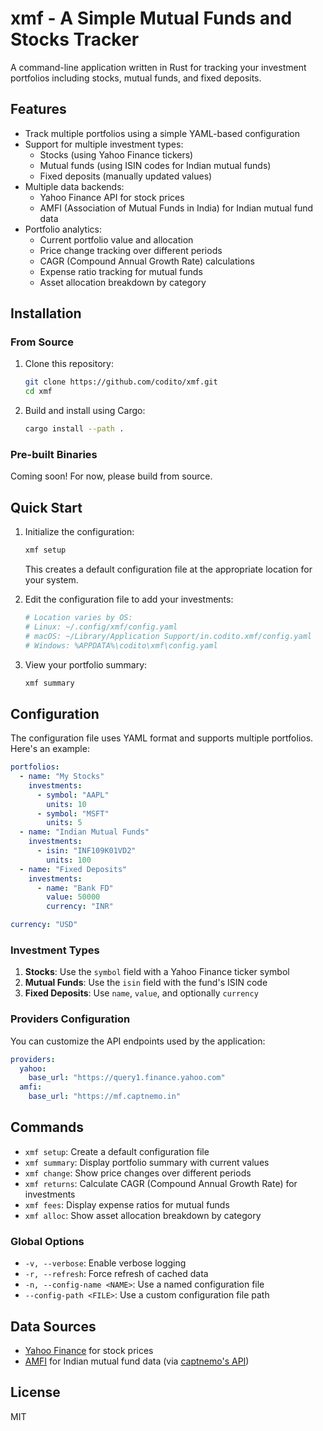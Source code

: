 # xmf - A Simple Mutual Funds and Stocks Tracker

A command-line application written in Rust for tracking your investment portfolios including stocks, mutual funds, and fixed deposits.

## Features

- Track multiple portfolios using a simple YAML-based configuration
- Support for multiple investment types:
  - Stocks (using Yahoo Finance tickers)
  - Mutual funds (using ISIN codes for Indian mutual funds)
  - Fixed deposits (manually updated values)
- Multiple data backends:
  - Yahoo Finance API for stock prices
  - AMFI (Association of Mutual Funds in India) for Indian mutual fund data
- Portfolio analytics:
  - Current portfolio value and allocation
  - Price change tracking over different periods
  - CAGR (Compound Annual Growth Rate) calculations
  - Expense ratio tracking for mutual funds
  - Asset allocation breakdown by category

## Installation

### From Source

1. Clone this repository:
   ```bash
   git clone https://github.com/codito/xmf.git
   cd xmf
   ```

2. Build and install using Cargo:
   ```bash
   cargo install --path .
   ```

### Pre-built Binaries

Coming soon! For now, please build from source.

## Quick Start

1. Initialize the configuration:
   ```bash
   xmf setup
   ```
   This creates a default configuration file at the appropriate location for your system.

2. Edit the configuration file to add your investments:
   ```bash
   # Location varies by OS:
   # Linux: ~/.config/xmf/config.yaml
   # macOS: ~/Library/Application Support/in.codito.xmf/config.yaml
   # Windows: %APPDATA%\codito\xmf\config.yaml
   ```

3. View your portfolio summary:
   ```bash
   xmf summary
   ```

## Configuration

The configuration file uses YAML format and supports multiple portfolios. Here's an example:

```yaml
portfolios:
  - name: "My Stocks"
    investments:
      - symbol: "AAPL"
        units: 10
      - symbol: "MSFT"
        units: 5
  - name: "Indian Mutual Funds"
    investments:
      - isin: "INF109K01VD2"
        units: 100
  - name: "Fixed Deposits"
    investments:
      - name: "Bank FD"
        value: 50000
        currency: "INR"

currency: "USD"
```

### Investment Types

1. **Stocks**: Use the `symbol` field with a Yahoo Finance ticker symbol
2. **Mutual Funds**: Use the `isin` field with the fund's ISIN code
3. **Fixed Deposits**: Use `name`, `value`, and optionally `currency`

### Providers Configuration

You can customize the API endpoints used by the application:

```yaml
providers:
  yahoo:
    base_url: "https://query1.finance.yahoo.com"
  amfi:
    base_url: "https://mf.captnemo.in"
```

## Commands

- `xmf setup`: Create a default configuration file
- `xmf summary`: Display portfolio summary with current values
- `xmf change`: Show price changes over different periods
- `xmf returns`: Calculate CAGR (Compound Annual Growth Rate) for investments
- `xmf fees`: Display expense ratios for mutual funds
- `xmf alloc`: Show asset allocation breakdown by category

### Global Options

- `-v, --verbose`: Enable verbose logging
- `-r, --refresh`: Force refresh of cached data
- `-n, --config-name <NAME>`: Use a named configuration file
- `--config-path <FILE>`: Use a custom configuration file path

## Data Sources

- [Yahoo Finance](https://finance.yahoo.com/) for stock prices
- [AMFI](https://www.amfiindia.com/) for Indian mutual fund data (via [captnemo's API](https://mf.captnemo.in))

## License

MIT
